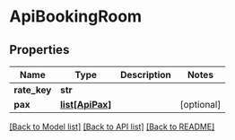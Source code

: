 # ApiBookingRoom

## Properties
Name | Type | Description | Notes
------------ | ------------- | ------------- | -------------
**rate_key** | **str** |  | 
**pax** | [**list[ApiPax]**](ApiPax.md) |  | [optional] 

[[Back to Model list]](../README.md#documentation-for-models) [[Back to API list]](../README.md#documentation-for-api-endpoints) [[Back to README]](../README.md)


